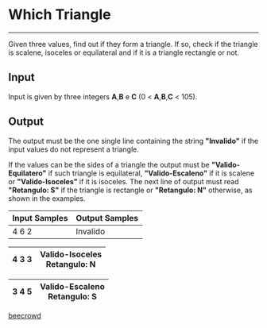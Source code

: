 # Which Triangle

---

Given three values, find out if they form a triangle. If so, check if the triangle is scalene, isoceles or equilateral and if it is a triangle rectangle or not.

## Input

Input is given by three integers **A**,**B** e **C** (0 < **A**,**B**,**C** < 105).

## Output

The output must be the one single line containing the string **"Invalido"** if the input values do not represent a triangle.

If the values can be the sides of a triangle the output must be **"Valido-Equilatero"** if such triangle is equilateral, **"Valido-Escaleno"** if it is scalene or **"Valido-Isoceles"** if it is isoceles. The next line of output must read **"Retangulo: S"** if the triangle is rectangle or **"Retangulo: N"** otherwise, as shown in the examples.

| Input Samples | Output Samples |
| ------------- | -------------- |
| 4 6 2         | Invalido       |

| 4 3 3 | Valido-Isoceles  <br>Retangulo: N |
| ----- | --------------------------------- |

| 3 4 5 | Valido-Escaleno  <br>Retangulo: S |
| ----- | --------------------------------- |

[beecrowd](https://www.beecrowd.com.br/judge/en/problems/view/2313)
